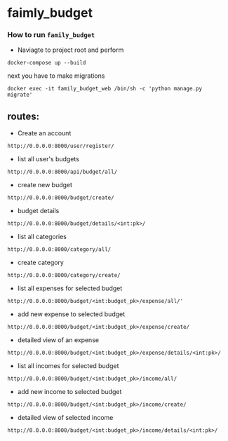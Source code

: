 # faimly_budget

### How to run `family_budget` 
 - Naviagte to project root and perform 
```
docker-compose up --build
```
next you have to make migrations
```
docker exec -it family_budget_web /bin/sh -c 'python manage.py migrate'
```


## routes:

- Create an account
```
http://0.0.0.0:8000/user/register/
```
- list all user's budgets
```
http://0.0.0.0:8000/api/budget/all/
```
- create new budget
```
http://0.0.0.0:8000/budget/create/
```
- budget details
```
http://0.0.0.0:8000/budget/details/<int:pk>/
```
- list all categories
```
http://0.0.0.0:8000/category/all/
```
- create category
```
http://0.0.0.0:8000/category/create/
```
- list all expenses for selected budget
```
http://0.0.0.0:8000/budget/<int:budget_pk>/expense/all/'
```
- add new expense to selected budget
```
http://0.0.0.0:8000/budget/<int:budget_pk>/expense/create/
```
- detailed view of an expense
```
http://0.0.0.0:8000/budget/<int:budget_pk>/expense/details/<int:pk>/
```
- list all incomes for selected budget
```
http://0.0.0.0:8000/budget/<int:budget_pk>/income/all/
```
- add new income to selected budget
```
http://0.0.0.0:8000/budget/<int:budget_pk>/income/create/
```
- detailed view of selected income
```
http://0.0.0.0:8000/budget/<int:budget_pk>/income/details/<int:pk>/
```
